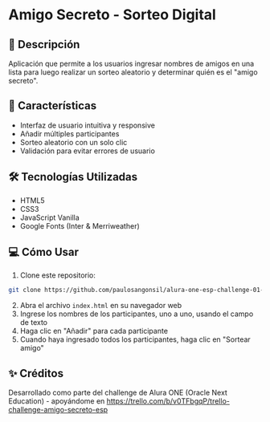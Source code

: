 # Amigo Secreto - Sorteo Digital

## 📝 Descripción
Aplicación que permite a los usuarios ingresar nombres de amigos en una lista para luego realizar un sorteo aleatorio y determinar quién es el "amigo secreto".

## 🚀 Características
- Interfaz de usuario intuitiva y responsive
- Añadir múltiples participantes
- Sorteo aleatorio con un solo clic
- Validación para evitar errores de usuario

## 🛠️ Tecnologías Utilizadas
- HTML5
- CSS3
- JavaScript Vanilla
- Google Fonts (Inter & Merriweather)

## 💻 Cómo Usar
1. Clone este repositorio:

```bash
git clone https://github.com/paulosangonsil/alura-one-esp-challenge-01-amigo-secreto.git
```

2. Abra el archivo `index.html` en su navegador web
3. Ingrese los nombres de los participantes, uno a uno, usando el campo de texto
4. Haga clic en "Añadir" para cada participante
5. Cuando haya ingresado todos los participantes, haga clic en "Sortear amigo"


## ✨ Créditos
Desarrollado como parte del challenge de Alura ONE (Oracle Next Education) - apoyándome en https://trello.com/b/v0TFbgqP/trello-challenge-amigo-secreto-esp
